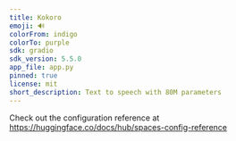 ```yaml
---
title: Kokoro
emoji: 🔊
colorFrom: indigo
colorTo: purple
sdk: gradio
sdk_version: 5.5.0
app_file: app.py
pinned: true
license: mit
short_description: Text to speech with 80M parameters
---
```


Check out the configuration reference at https://huggingface.co/docs/hub/spaces-config-reference